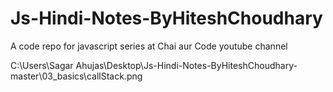 # Js-Hindi-Notes-ByHiteshChoudhary
A code repo for javascript series at Chai aur Code youtube channel

C:\Users\Sagar Ahujas\Desktop\Js-Hindi-Notes-ByHiteshChoudhary-master\03_basics\callStack.png
